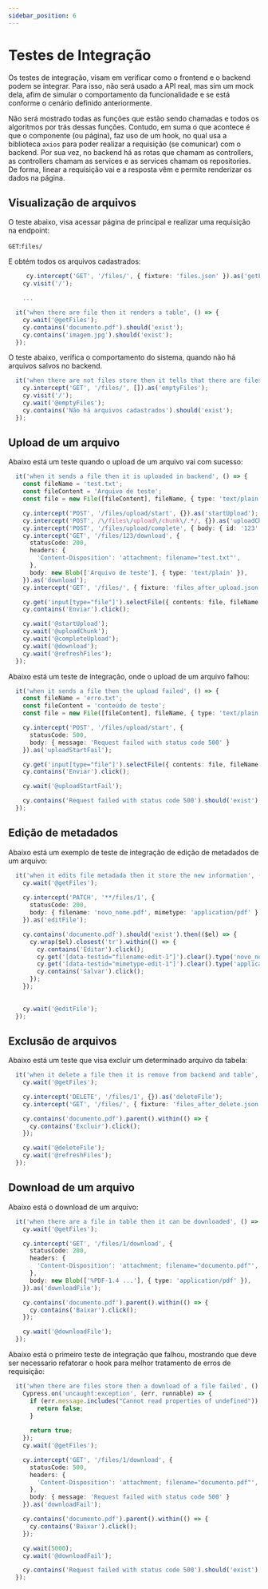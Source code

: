 ```yaml
---
sidebar_position: 6
---
```


# Testes de Integração
Os testes de integração, visam em verificar como o frontend e o backend podem se integrar. Para isso, não será 
usado a API real, mas sim um mock dela, afim de simular o comportamento da funcionalidade e se está conforme o
cenário definido anteriormente.

Não será mostrado todas as funções que estão sendo chamadas e todos os algoritmos por trás
dessas funções. Contudo, em suma o que acontece é que o componente (ou página), faz uso de
um hook, no qual usa a biblioteca `axios` para poder realizar a requisição (se comunicar)
com o backend. Por sua vez, no backend há as rotas que chamam as controllers, as controllers
chamam as services e as services chamam os repositories. De forma, linear a requisição vai
e a resposta vêm e permite renderizar os dados na página.

## Visualização de arquivos
O teste abaixo, visa acessar página de principal e realizar uma requisição na endpoint:

`GET`:`files/`

E obtém todos os arquivos cadastrados:

```ts title="cypress/e2e/Home.page.spec.cy.ts"
     cy.intercept('GET', '/files/', { fixture: 'files.json' }).as('getFiles');
    cy.visit('/');

    ...

  it('when there are file then it renders a table', () => {
    cy.wait('@getFiles');
    cy.contains('documento.pdf').should('exist');
    cy.contains('imagem.jpg').should('exist');
  });
```

O teste abaixo, verifica o comportamento do sistema, quando não há arquivos salvos no 
backend.

```ts title=""
  it('when there are not files store then it tells that there are files saved', () => {
    cy.intercept('GET', '/files/', []).as('emptyFiles');
    cy.visit('/');
    cy.wait('@emptyFiles');
    cy.contains('Não há arquivos cadastrados').should('exist');
  });
```

## Upload de um arquivo 
Abaixo está um teste quando o upload de um arquivo vai com sucesso:

```ts title=""
  it('when it sends a file then it is uploaded in backend', () => {
    const fileName = 'test.txt';
    const fileContent = 'Arquivo de teste';
    const file = new File([fileContent], fileName, { type: 'text/plain' });

    cy.intercept('POST', '/files/upload/start', {}).as('startUpload');
    cy.intercept('POST', /\/files\/upload\/chunk\/.*/, {}).as('uploadChunk');
    cy.intercept('POST', '/files/upload/complete', { body: { id: '123' } }).as('completeUpload');
    cy.intercept('GET', '/files/123/download', {
      statusCode: 200,
      headers: {
        'Content-Disposition': 'attachment; filename="test.txt"',
      },
      body: new Blob(['Arquivo de teste'], { type: 'text/plain' }),
    }).as('download');
    cy.intercept('GET', '/files/', { fixture: 'files_after_upload.json' }).as('refreshFiles');

    cy.get('input[type="file"]').selectFile({ contents: file, fileName });
    cy.contains('Enviar').click();

    cy.wait('@startUpload');
    cy.wait('@uploadChunk');
    cy.wait('@completeUpload');
    cy.wait('@download');
    cy.wait('@refreshFiles');
  });
```
Abaixo está um teste de integração, onde o upload de um arquivo falhou:

```ts title=""
  it('when it sends a file then the upload failed', () => {
    const fileName = 'erro.txt';
    const fileContent = 'conteúdo de teste';
    const file = new File([fileContent], fileName, { type: 'text/plain' });

    cy.intercept('POST', '/files/upload/start', {
      statusCode: 500,
      body: { message: 'Request failed with status code 500' }
    }).as('uploadStartFail');

    cy.get('input[type="file"]').selectFile({ contents: file, fileName });
    cy.contains('Enviar').click();

    cy.wait('@uploadStartFail');

    cy.contains('Request failed with status code 500').should('exist');
  });
```

## Edição de metadados
Abaixo está um exemplo de teste de integração de edição de metadados de um arquivo:

```ts title=""
  it('when it edits file metadada then it store the new information', () => {
    cy.wait('@getFiles');
    
    cy.intercept('PATCH', '**/files/1', {
      statusCode: 200,
      body: { filename: 'novo_nome.pdf', mimetype: 'application/pdf' },
    }).as('editFile');

    cy.contains('documento.pdf').should('exist').then(($el) => {
      cy.wrap($el).closest('tr').within(() => {
        cy.contains('Editar').click();
        cy.get('[data-testid="filename-edit-1"]').clear().type('novo_nome.pdf');
        cy.get('[data-testid="mimetype-edit-1"]').clear().type('application/pdf');
        cy.contains('Salvar').click();
      });
    });
  
  
    cy.wait('@editFile');
  });
```

## Exclusão de arquivos
Abaixo está um teste que visa excluir um determinado arquivo da tabela:

```ts title=""
  it('when it delete a file then it is remove from backend and table', () => {
    cy.wait('@getFiles');

    cy.intercept('DELETE', '/files/1', {}).as('deleteFile');
    cy.intercept('GET', '/files/', { fixture: 'files_after_delete.json' }).as('refreshFiles');

    cy.contains('documento.pdf').parent().within(() => {
      cy.contains('Excluir').click();
    });

    cy.wait('@deleteFile');
    cy.wait('@refreshFiles');
  });
```

## Download de um arquivo

Abaixo está o download de um arquivo:
```ts title=""
  it('when there are a file in table then it can be downloaded', () => {
    cy.wait('@getFiles');

    cy.intercept('GET', '/files/1/download', {
      statusCode: 200,
      headers: {
        'Content-Disposition': 'attachment; filename="documento.pdf"',
      },
      body: new Blob(['%PDF-1.4 ...'], { type: 'application/pdf' }),
    }).as('downloadFile');

    cy.contains('documento.pdf').parent().within(() => {
      cy.contains('Baixar').click();
    });

    cy.wait('@downloadFile');
  });
```

Abaixo está o primeiro teste de integração que falhou, mostrando que deve ser necessario
refatorar o hook para melhor tratamento de erros de requisição:

```ts title=""
  it('when there are files store then a download of a file failed', () => {
    Cypress.on('uncaught:exception', (err, runnable) => {
      if (err.message.includes("Cannot read properties of undefined")) {
        return false;
      }
    
      return true;
    });
    cy.wait('@getFiles');

    cy.intercept('GET', '/files/1/download', {
      statusCode: 500,
      headers: {
        'Content-Disposition': 'attachment; filename="documento.pdf"',
      },
      body: { message: 'Request failed with status code 500' }
    }).as('downloadFail');

    cy.contains('documento.pdf').parent().within(() => {
      cy.contains('Baixar').click();
    });

    cy.wait(5000);
    cy.wait('@downloadFail');

    cy.contains('Request failed with status code 500').should('exist');
  });
```